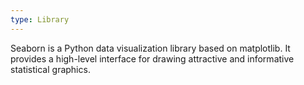 ```yaml
---
type: Library
---
```


Seaborn is a Python data visualization library based on matplotlib. It provides a high-level interface for drawing attractive and informative statistical graphics.